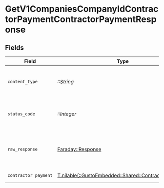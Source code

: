 # GetV1CompaniesCompanyIdContractorPaymentContractorPaymentResponse


## Fields

| Field                                                                                             | Type                                                                                              | Required                                                                                          | Description                                                                                       |
| ------------------------------------------------------------------------------------------------- | ------------------------------------------------------------------------------------------------- | ------------------------------------------------------------------------------------------------- | ------------------------------------------------------------------------------------------------- |
| `content_type`                                                                                    | *::String*                                                                                        | :heavy_check_mark:                                                                                | HTTP response content type for this operation                                                     |
| `status_code`                                                                                     | *::Integer*                                                                                       | :heavy_check_mark:                                                                                | HTTP response status code for this operation                                                      |
| `raw_response`                                                                                    | [Faraday::Response](https://www.rubydoc.info/gems/faraday/Faraday/Response)                       | :heavy_check_mark:                                                                                | Raw HTTP response; suitable for custom response parsing                                           |
| `contractor_payment`                                                                              | [T.nilable(::GustoEmbedded::Shared::ContractorPayment)](../../models/shared/contractorpayment.md) | :heavy_minus_sign:                                                                                | Example response                                                                                  |